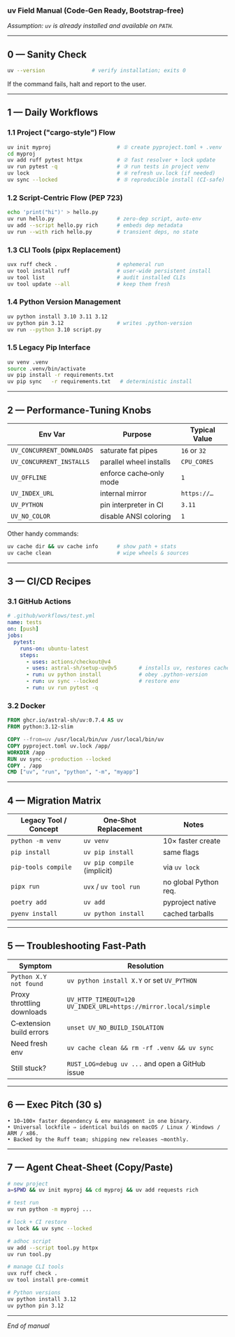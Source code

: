 ### uv Field Manual (Code‑Gen Ready, Bootstrap‑free)

*Assumption: `uv` is already installed and available on `PATH`.*

---

## 0 — Sanity Check

```bash
uv --version               # verify installation; exits 0
```

If the command fails, halt and report to the user.

---

## 1 — Daily Workflows

### 1.1 Project ("cargo‑style") Flow

```bash
uv init myproj                     # ① create pyproject.toml + .venv
cd myproj
uv add ruff pytest httpx           # ② fast resolver + lock update
uv run pytest -q                   # ③ run tests in project venv
uv lock                            # ④ refresh uv.lock (if needed)
uv sync --locked                   # ⑤ reproducible install (CI‑safe)
```

### 1.2 Script‑Centric Flow (PEP 723)

```bash
echo 'print("hi")' > hello.py
uv run hello.py                    # zero‑dep script, auto‑env
uv add --script hello.py rich      # embeds dep metadata
uv run --with rich hello.py        # transient deps, no state
```

### 1.3 CLI Tools (pipx Replacement)

```bash
uvx ruff check .                   # ephemeral run
uv tool install ruff               # user‑wide persistent install
uv tool list                       # audit installed CLIs
uv tool update --all               # keep them fresh
```

### 1.4 Python Version Management

```bash
uv python install 3.10 3.11 3.12
uv python pin 3.12                 # writes .python-version
uv run --python 3.10 script.py
```

### 1.5 Legacy Pip Interface

```bash
uv venv .venv
source .venv/bin/activate
uv pip install -r requirements.txt
uv pip sync   -r requirements.txt   # deterministic install
```

---

## 2 — Performance‑Tuning Knobs

| Env Var                   | Purpose                 | Typical Value |
| ------------------------- | ----------------------- | ------------- |
| `UV_CONCURRENT_DOWNLOADS` | saturate fat pipes      | `16` or `32`  |
| `UV_CONCURRENT_INSTALLS`  | parallel wheel installs | `CPU_CORES`   |
| `UV_OFFLINE`              | enforce cache‑only mode | `1`           |
| `UV_INDEX_URL`            | internal mirror         | `https://…`   |
| `UV_PYTHON`               | pin interpreter in CI   | `3.11`        |
| `UV_NO_COLOR`             | disable ANSI coloring   | `1`           |

Other handy commands:

```bash
uv cache dir && uv cache info      # show path + stats
uv cache clean                     # wipe wheels & sources
```

---

## 3 — CI/CD Recipes

### 3.1 GitHub Actions

```yaml
# .github/workflows/test.yml
name: tests
on: [push]
jobs:
  pytest:
    runs-on: ubuntu-latest
    steps:
      - uses: actions/checkout@v4
      - uses: astral-sh/setup-uv@v5       # installs uv, restores cache
      - run: uv python install            # obey .python-version
      - run: uv sync --locked             # restore env
      - run: uv run pytest -q
```

### 3.2 Docker

```dockerfile
FROM ghcr.io/astral-sh/uv:0.7.4 AS uv
FROM python:3.12-slim

COPY --from=uv /usr/local/bin/uv /usr/local/bin/uv
COPY pyproject.toml uv.lock /app/
WORKDIR /app
RUN uv sync --production --locked
COPY . /app
CMD ["uv", "run", "python", "-m", "myapp"]
```

---

## 4 — Migration Matrix

| Legacy Tool / Concept | One‑Shot Replacement        | Notes                 |
| --------------------- | --------------------------- | --------------------- |
| `python -m venv`      | `uv venv`                   | 10× faster create     |
| `pip install`         | `uv pip install`            | same flags            |
| `pip-tools compile`   | `uv pip compile` (implicit) | via `uv lock`         |
| `pipx run`            | `uvx` / `uv tool run`       | no global Python req. |
| `poetry add`          | `uv add`                    | pyproject native      |
| `pyenv install`       | `uv python install`         | cached tarballs       |

---

## 5 — Troubleshooting Fast‑Path

| Symptom                    | Resolution                                                     |
| -------------------------- | -------------------------------------------------------------- |
| `Python X.Y not found`     | `uv python install X.Y` or set `UV_PYTHON`                     |
| Proxy throttling downloads | `UV_HTTP_TIMEOUT=120 UV_INDEX_URL=https://mirror.local/simple` |
| C‑extension build errors   | `unset UV_NO_BUILD_ISOLATION`                                  |
| Need fresh env             | `uv cache clean && rm -rf .venv && uv sync`                    |
| Still stuck?               | `RUST_LOG=debug uv ...` and open a GitHub issue                |

---

## 6 — Exec Pitch (30 s)

```text
• 10–100× faster dependency & env management in one binary.
• Universal lockfile ⇒ identical builds on macOS / Linux / Windows / ARM / x86.
• Backed by the Ruff team; shipping new releases ~monthly.
```

---

## 7 — Agent Cheat‑Sheet (Copy/Paste)

```bash
# new project
a=$PWD && uv init myproj && cd myproj && uv add requests rich

# test run
uv run python -m myproj ...

# lock + CI restore
uv lock && uv sync --locked

# adhoc script
uv add --script tool.py httpx
uv run tool.py

# manage CLI tools
uvx ruff check .
uv tool install pre-commit

# Python versions
uv python install 3.12
uv python pin 3.12
```

---

*End of manual*